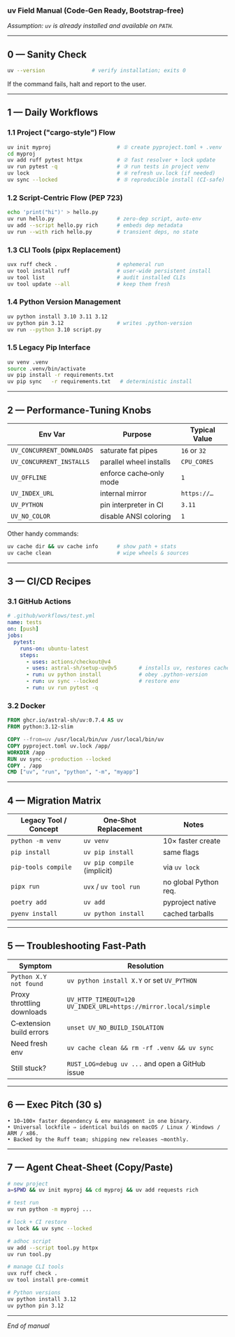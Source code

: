 ### uv Field Manual (Code‑Gen Ready, Bootstrap‑free)

*Assumption: `uv` is already installed and available on `PATH`.*

---

## 0 — Sanity Check

```bash
uv --version               # verify installation; exits 0
```

If the command fails, halt and report to the user.

---

## 1 — Daily Workflows

### 1.1 Project ("cargo‑style") Flow

```bash
uv init myproj                     # ① create pyproject.toml + .venv
cd myproj
uv add ruff pytest httpx           # ② fast resolver + lock update
uv run pytest -q                   # ③ run tests in project venv
uv lock                            # ④ refresh uv.lock (if needed)
uv sync --locked                   # ⑤ reproducible install (CI‑safe)
```

### 1.2 Script‑Centric Flow (PEP 723)

```bash
echo 'print("hi")' > hello.py
uv run hello.py                    # zero‑dep script, auto‑env
uv add --script hello.py rich      # embeds dep metadata
uv run --with rich hello.py        # transient deps, no state
```

### 1.3 CLI Tools (pipx Replacement)

```bash
uvx ruff check .                   # ephemeral run
uv tool install ruff               # user‑wide persistent install
uv tool list                       # audit installed CLIs
uv tool update --all               # keep them fresh
```

### 1.4 Python Version Management

```bash
uv python install 3.10 3.11 3.12
uv python pin 3.12                 # writes .python-version
uv run --python 3.10 script.py
```

### 1.5 Legacy Pip Interface

```bash
uv venv .venv
source .venv/bin/activate
uv pip install -r requirements.txt
uv pip sync   -r requirements.txt   # deterministic install
```

---

## 2 — Performance‑Tuning Knobs

| Env Var                   | Purpose                 | Typical Value |
| ------------------------- | ----------------------- | ------------- |
| `UV_CONCURRENT_DOWNLOADS` | saturate fat pipes      | `16` or `32`  |
| `UV_CONCURRENT_INSTALLS`  | parallel wheel installs | `CPU_CORES`   |
| `UV_OFFLINE`              | enforce cache‑only mode | `1`           |
| `UV_INDEX_URL`            | internal mirror         | `https://…`   |
| `UV_PYTHON`               | pin interpreter in CI   | `3.11`        |
| `UV_NO_COLOR`             | disable ANSI coloring   | `1`           |

Other handy commands:

```bash
uv cache dir && uv cache info      # show path + stats
uv cache clean                     # wipe wheels & sources
```

---

## 3 — CI/CD Recipes

### 3.1 GitHub Actions

```yaml
# .github/workflows/test.yml
name: tests
on: [push]
jobs:
  pytest:
    runs-on: ubuntu-latest
    steps:
      - uses: actions/checkout@v4
      - uses: astral-sh/setup-uv@v5       # installs uv, restores cache
      - run: uv python install            # obey .python-version
      - run: uv sync --locked             # restore env
      - run: uv run pytest -q
```

### 3.2 Docker

```dockerfile
FROM ghcr.io/astral-sh/uv:0.7.4 AS uv
FROM python:3.12-slim

COPY --from=uv /usr/local/bin/uv /usr/local/bin/uv
COPY pyproject.toml uv.lock /app/
WORKDIR /app
RUN uv sync --production --locked
COPY . /app
CMD ["uv", "run", "python", "-m", "myapp"]
```

---

## 4 — Migration Matrix

| Legacy Tool / Concept | One‑Shot Replacement        | Notes                 |
| --------------------- | --------------------------- | --------------------- |
| `python -m venv`      | `uv venv`                   | 10× faster create     |
| `pip install`         | `uv pip install`            | same flags            |
| `pip-tools compile`   | `uv pip compile` (implicit) | via `uv lock`         |
| `pipx run`            | `uvx` / `uv tool run`       | no global Python req. |
| `poetry add`          | `uv add`                    | pyproject native      |
| `pyenv install`       | `uv python install`         | cached tarballs       |

---

## 5 — Troubleshooting Fast‑Path

| Symptom                    | Resolution                                                     |
| -------------------------- | -------------------------------------------------------------- |
| `Python X.Y not found`     | `uv python install X.Y` or set `UV_PYTHON`                     |
| Proxy throttling downloads | `UV_HTTP_TIMEOUT=120 UV_INDEX_URL=https://mirror.local/simple` |
| C‑extension build errors   | `unset UV_NO_BUILD_ISOLATION`                                  |
| Need fresh env             | `uv cache clean && rm -rf .venv && uv sync`                    |
| Still stuck?               | `RUST_LOG=debug uv ...` and open a GitHub issue                |

---

## 6 — Exec Pitch (30 s)

```text
• 10–100× faster dependency & env management in one binary.
• Universal lockfile ⇒ identical builds on macOS / Linux / Windows / ARM / x86.
• Backed by the Ruff team; shipping new releases ~monthly.
```

---

## 7 — Agent Cheat‑Sheet (Copy/Paste)

```bash
# new project
a=$PWD && uv init myproj && cd myproj && uv add requests rich

# test run
uv run python -m myproj ...

# lock + CI restore
uv lock && uv sync --locked

# adhoc script
uv add --script tool.py httpx
uv run tool.py

# manage CLI tools
uvx ruff check .
uv tool install pre-commit

# Python versions
uv python install 3.12
uv python pin 3.12
```

---

*End of manual*